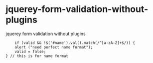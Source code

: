 # jquerey-form-validation-without-plugins
jquerey form validation without plugins

		if (valid && !$('#name').val().match(/^[a-zA-Z]+$/)) {
        alert ("need perfect name format");
        valid = false;
    } // this is for name format
